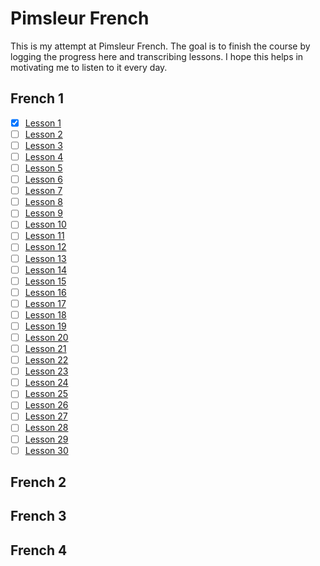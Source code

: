 # Pimsleur French

This is my attempt at Pimsleur French. The goal is to finish the course by logging the progress here and transcribing lessons. I hope this helps in motivating me to listen to it every day.

## French 1
- [x] [Lesson 1](basic-french/french01/lesson01.md)
- [ ] [Lesson 2](french01/lesson02.md)
- [ ] [Lesson 3](lesson03.md)
- [ ] [Lesson 4](french01/lesson04.md)
- [ ] [Lesson 5](french01/lesson05.md)
- [ ] [Lesson 6](french01/lesson06.md)
- [ ] [Lesson 7](french01/lesson07.md)
- [ ] [Lesson 8](french01/lesson08.md)
- [ ] [Lesson 9](french01/lesson09.md)
- [ ] [Lesson 10](french01/lesson10.md)
- [ ] [Lesson 11](french01/lesson11.md)
- [ ] [Lesson 12](french01/lesson12.md)
- [ ] [Lesson 13](french01/lesson13.md)
- [ ] [Lesson 14](french01/lesson14.md)
- [ ] [Lesson 15](french01/lesson15.md)
- [ ] [Lesson 16](french16/lesson16.md)
- [ ] [Lesson 17](french01/lesson17.md)
- [ ] [Lesson 18](french01/lesson18.md)
- [ ] [Lesson 19](french01/lesson19.md)
- [ ] [Lesson 20](french01/lesson20.md)
- [ ] [Lesson 21](french01/lesson21.md)
- [ ] [Lesson 22](french01/lesson22.md)
- [ ] [Lesson 23](french01/lesson23.md)
- [ ] [Lesson 24](french01/lesson24.md)
- [ ] [Lesson 25](french01/lesson25.md)
- [ ] [Lesson 26](french01/lesson26.md)
- [ ] [Lesson 27](french01/lesson27.md)
- [ ] [Lesson 28](french01/lesson28.md)
- [ ] [Lesson 29](french01/lesson29.md)
- [ ] [Lesson 30](french01/lesson30.md)

## French 2

## French 3

## French 4